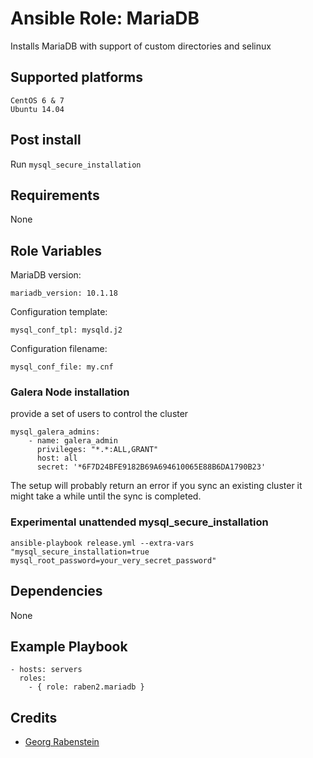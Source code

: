 # Ansible Role: MariaDB

Installs MariaDB with support of custom directories and selinux

## Supported platforms

```
CentOS 6 & 7
Ubuntu 14.04
```

## Post install

Run `mysql_secure_installation`

## Requirements

None

## Role Variables

MariaDB version:

```
mariadb_version: 10.1.18
```

Configuration template:

```
mysql_conf_tpl: mysqld.j2
```

Configuration filename:

```
mysql_conf_file: my.cnf
```

### Galera Node installation
provide a set of users to control the cluster

```
mysql_galera_admins:
    - name: galera_admin
      privileges: "*.*:ALL,GRANT"
      host: all
      secret: '*6F7D24BFE9182B69A694610065E88B6DA1790B23'
```
The setup will probably return an error if you sync an existing cluster
it might take a while until the sync is completed.


### Experimental unattended mysql_secure_installation

```
ansible-playbook release.yml --extra-vars "mysql_secure_installation=true mysql_root_password=your_very_secret_password"
```

## Dependencies

None

## Example Playbook

```
- hosts: servers
  roles:
    - { role: raben2.mariadb }
```

## Credits

- [Georg Rabenstein](https://github.com/raben2)

